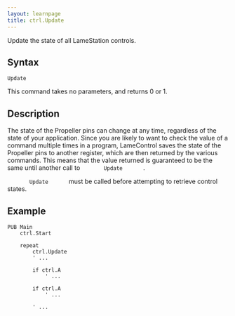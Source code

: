```yaml
---
layout: learnpage
title: ctrl.Update
--- 
```


Update the state of all LameStation controls.

## Syntax

    Update

This command takes no parameters, and returns 0 or 1.

## Description

The state of the Propeller pins can change at any time, regardless of
the state of your application. Since you are likely to want to check the
value of a command multiple times in a program, LameControl saves the
state of the Propeller pins to another register, which are then returned
by the various commands. This means that the value returned is
guaranteed to be the same until another call to `        Update       `
.

`        Update       ` must be called before attempting to retrieve
control states.

## Example

    PUB Main
        ctrl.Start
     
        repeat
            ctrl.Update
            ' ...
     
            if ctrl.A
                ' ...
     
            if ctrl.A
                ' ...
     
            ' ...


